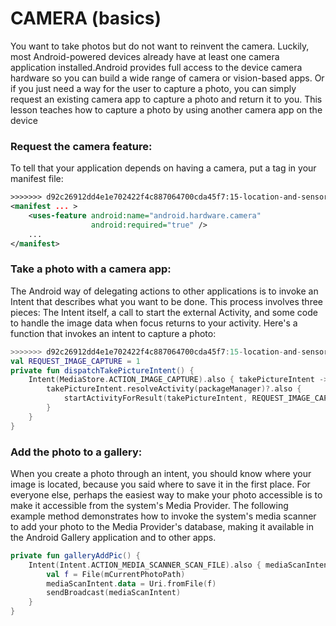 # CAMERA (basics)

You want to take photos but do not want to reinvent the camera. Luckily, most Android-powered devices already have at least one camera application installed.Android provides full access to the device camera hardware so you can build a wide range of camera or vision-based apps. Or if you just need a way for the user to capture a photo, you can simply request an existing camera app to capture a photo and return it to you. This lesson teaches how to capture a photo by using another camera app on the device 

### Request the camera feature:
To tell that your application depends on having a camera, put a <uses-feature> tag in your manifest file:

```xml
>>>>>>> d92c26912dd4e1e702422f4c887064700cda45f7:15-location-and-sensors/15-3-Camera (2).md
<manifest ... >
    <uses-feature android:name="android.hardware.camera"
                  android:required="true" />
    ...
</manifest>
```


### Take a photo with a camera app:
The Android way of delegating actions to other applications is to invoke an Intent that describes what you want to be done. This process involves three pieces: The Intent itself, a call to start the external Activity, and some code to handle the image data when focus returns to your activity.
Here's a function that invokes an intent to capture a photo:


```kotlin
>>>>>>> d92c26912dd4e1e702422f4c887064700cda45f7:15-location-and-sensors/15-3-Camera (2).md
val REQUEST_IMAGE_CAPTURE = 1
private fun dispatchTakePictureIntent() {
    Intent(MediaStore.ACTION_IMAGE_CAPTURE).also { takePictureIntent ->
        takePictureIntent.resolveActivity(packageManager)?.also {
            startActivityForResult(takePictureIntent, REQUEST_IMAGE_CAPTURE)
        }
    }
}
```

### Add the photo to a gallery:

When you create a photo through an intent, you should know where your image is located, because you said where to save it in the first place. For everyone else, perhaps the easiest way to make your photo accessible is to make it accessible from the system's Media Provider.
The following example method demonstrates how to invoke the system's media scanner to add your photo to the Media Provider's database, making it available in the Android Gallery application and to other apps.

``` kotlin
private fun galleryAddPic() {
    Intent(Intent.ACTION_MEDIA_SCANNER_SCAN_FILE).also { mediaScanIntent ->
        val f = File(mCurrentPhotoPath)
        mediaScanIntent.data = Uri.fromFile(f)
        sendBroadcast(mediaScanIntent)
    }
}
```
